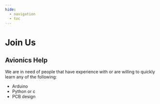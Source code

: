 ```yaml
---
hide:
  - navigation
  - toc
---
```


# Join Us

## Avionics Help

We are in need of people that have experience with or are willing to quickly learn any of the following:

- Arduino
- Python or c
- PCB design

